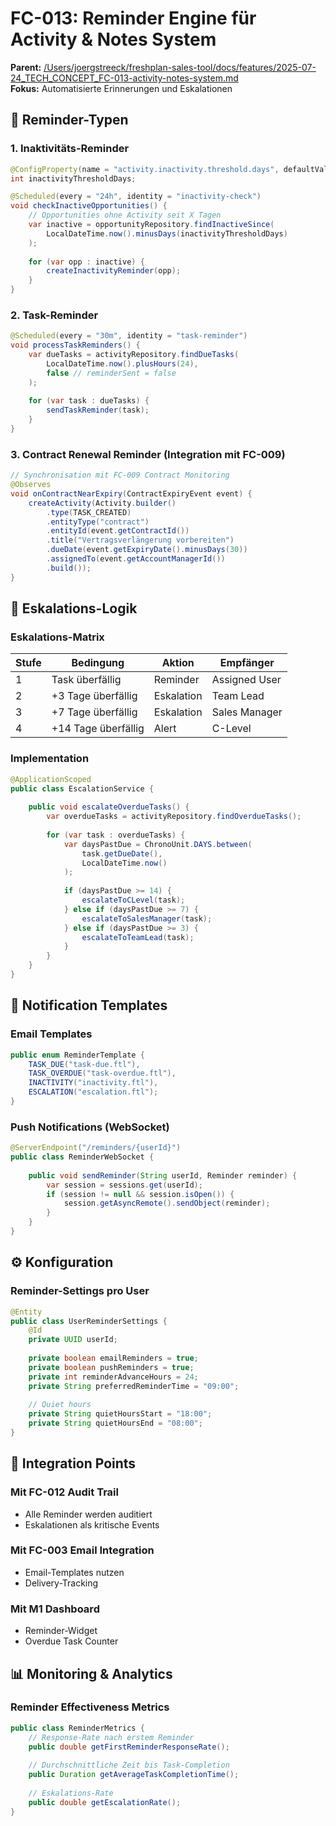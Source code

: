 # FC-013: Reminder Engine für Activity & Notes System

**Parent:** [/Users/joergstreeck/freshplan-sales-tool/docs/features/2025-07-24_TECH_CONCEPT_FC-013-activity-notes-system.md](/Users/joergstreeck/freshplan-sales-tool/docs/features/2025-07-24_TECH_CONCEPT_FC-013-activity-notes-system.md)  
**Fokus:** Automatisierte Erinnerungen und Eskalationen

## 🔔 Reminder-Typen

### 1. Inaktivitäts-Reminder
```java
@ConfigProperty(name = "activity.inactivity.threshold.days", defaultValue = "14")
int inactivityThresholdDays;

@Scheduled(every = "24h", identity = "inactivity-check")
void checkInactiveOpportunities() {
    // Opportunities ohne Activity seit X Tagen
    var inactive = opportunityRepository.findInactiveSince(
        LocalDateTime.now().minusDays(inactivityThresholdDays)
    );
    
    for (var opp : inactive) {
        createInactivityReminder(opp);
    }
}
```

### 2. Task-Reminder
```java
@Scheduled(every = "30m", identity = "task-reminder")
void processTaskReminders() {
    var dueTasks = activityRepository.findDueTasks(
        LocalDateTime.now().plusHours(24),
        false // reminderSent = false
    );
    
    for (var task : dueTasks) {
        sendTaskReminder(task);
    }
}
```

### 3. Contract Renewal Reminder (Integration mit FC-009)
```java
// Synchronisation mit FC-009 Contract Monitoring
@Observes
void onContractNearExpiry(ContractExpiryEvent event) {
    createActivity(Activity.builder()
        .type(TASK_CREATED)
        .entityType("contract")
        .entityId(event.getContractId())
        .title("Vertragsverlängerung vorbereiten")
        .dueDate(event.getExpiryDate().minusDays(30))
        .assignedTo(event.getAccountManagerId())
        .build());
}
```

## 🚀 Eskalations-Logik

### Eskalations-Matrix
| Stufe | Bedingung | Aktion | Empfänger |
|-------|-----------|--------|-----------|
| 1 | Task überfällig | Reminder | Assigned User |
| 2 | +3 Tage überfällig | Eskalation | Team Lead |
| 3 | +7 Tage überfällig | Eskalation | Sales Manager |
| 4 | +14 Tage überfällig | Alert | C-Level |

### Implementation
```java
@ApplicationScoped
public class EscalationService {
    
    public void escalateOverdueTasks() {
        var overdueTasks = activityRepository.findOverdueTasks();
        
        for (var task : overdueTasks) {
            var daysPastDue = ChronoUnit.DAYS.between(
                task.getDueDate(), 
                LocalDateTime.now()
            );
            
            if (daysPastDue >= 14) {
                escalateToCLevel(task);
            } else if (daysPastDue >= 7) {
                escalateToSalesManager(task);
            } else if (daysPastDue >= 3) {
                escalateToTeamLead(task);
            }
        }
    }
}
```

## 📧 Notification Templates

### Email Templates
```java
public enum ReminderTemplate {
    TASK_DUE("task-due.ftl"),
    TASK_OVERDUE("task-overdue.ftl"),
    INACTIVITY("inactivity.ftl"),
    ESCALATION("escalation.ftl");
}
```

### Push Notifications (WebSocket)
```java
@ServerEndpoint("/reminders/{userId}")
public class ReminderWebSocket {
    
    public void sendReminder(String userId, Reminder reminder) {
        var session = sessions.get(userId);
        if (session != null && session.isOpen()) {
            session.getAsyncRemote().sendObject(reminder);
        }
    }
}
```

## ⚙️ Konfiguration

### Reminder-Settings pro User
```java
@Entity
public class UserReminderSettings {
    @Id
    private UUID userId;
    
    private boolean emailReminders = true;
    private boolean pushReminders = true;
    private int reminderAdvanceHours = 24;
    private String preferredReminderTime = "09:00";
    
    // Quiet hours
    private String quietHoursStart = "18:00";
    private String quietHoursEnd = "08:00";
}
```

## 🔄 Integration Points

### Mit FC-012 Audit Trail
- Alle Reminder werden auditiert
- Eskalationen als kritische Events

### Mit FC-003 Email Integration
- Email-Templates nutzen
- Delivery-Tracking

### Mit M1 Dashboard
- Reminder-Widget
- Overdue Task Counter

## 📊 Monitoring & Analytics

### Reminder Effectiveness Metrics
```java
public class ReminderMetrics {
    // Response-Rate nach erstem Reminder
    public double getFirstReminderResponseRate();
    
    // Durchschnittliche Zeit bis Task-Completion
    public Duration getAverageTaskCompletionTime();
    
    // Eskalations-Rate
    public double getEscalationRate();
}
```